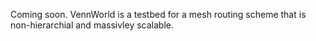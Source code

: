 
Coming soon. VennWorld is a testbed for a mesh routing scheme that is non-hierarchial and massivley scalable. 
